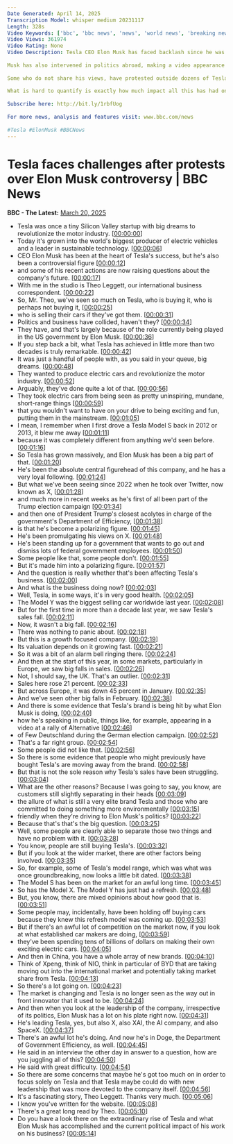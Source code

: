 ```yaml
---
Date Generated: April 14, 2025
Transcription Model: whisper medium 20231117
Length: 328s
Video Keywords: ['bbc', 'bbc news', 'news', 'world news', 'breaking news', 'us news', 'world', 'america', 'usa', 'usa news', 'india news']
Video Views: 361974
Video Rating: None
Video Description: Tesla CEO Elon Musk has faced backlash since he was appointed head of the controversial Department for Government Efficiency and charged with taking an axe to federal government spending.
 
Musk has also intervened in politics abroad, making a video appearance at a rally for the far-right party Alternative für Deutschland ahead of Germany's parliamentary election, and launching online attacks on British politicians. 
 
Some who do not share his views, have protested outside dozens of Tesla dealerships, not only in the US, but also in Canada, the UK, Germany and Portugal.
 
What is hard to quantify is exactly how much impact all this has had on Tesla as a business - and the extent to which Musk's views and involvement in the Trump administration has affected the brand and alienated some traditional electric vehicle buyers.
 
Subscribe here: http://bit.ly/1rbfUog
 
For more news, analysis and features visit: www.bbc.com/news
 
#Tesla #ElonMusk #BBCNews
---
```


# Tesla faces challenges after protests over Elon Musk controversy | BBC News
**BBC - The Latest:** [March 20, 2025](https://www.youtube.com/watch?v=l41rWLypsxA)
*  Tesla was once a tiny Silicon Valley startup with big dreams to revolutionize the motor industry. [[00:00:00](https://www.youtube.com/watch?v=l41rWLypsxA&t=0.0s)]
*  Today it's grown into the world's biggest producer of electric vehicles and a leader in sustainable technology. [[00:00:06](https://www.youtube.com/watch?v=l41rWLypsxA&t=6.6000000000000005s)]
*  CEO Elon Musk has been at the heart of Tesla's success, but he's also been a controversial figure [[00:00:12](https://www.youtube.com/watch?v=l41rWLypsxA&t=12.36s)]
*  and some of his recent actions are now raising questions about the company's future. [[00:00:17](https://www.youtube.com/watch?v=l41rWLypsxA&t=17.8s)]
*  With me in the studio is Theo Leggett, our international business correspondent. [[00:00:22](https://www.youtube.com/watch?v=l41rWLypsxA&t=22.04s)]
*  So, Mr. Theo, we've seen so much on Tesla, who is buying it, who is perhaps not buying it, [[00:00:25](https://www.youtube.com/watch?v=l41rWLypsxA&t=25.96s)]
*  who is selling their cars if they've got them. [[00:00:31](https://www.youtube.com/watch?v=l41rWLypsxA&t=31.8s)]
*  Politics and business have collided, haven't they? [[00:00:34](https://www.youtube.com/watch?v=l41rWLypsxA&t=34.56s)]
*  They have, and that's largely because of the role currently being played in the US government by Elon Musk. [[00:00:36](https://www.youtube.com/watch?v=l41rWLypsxA&t=36.92s)]
*  If you step back a bit, what Tesla has achieved in little more than two decades is truly remarkable. [[00:00:42](https://www.youtube.com/watch?v=l41rWLypsxA&t=42.8s)]
*  It was just a handful of people with, as you said in your queue, big dreams. [[00:00:48](https://www.youtube.com/watch?v=l41rWLypsxA&t=48.2s)]
*  They wanted to produce electric cars and revolutionize the motor industry. [[00:00:52](https://www.youtube.com/watch?v=l41rWLypsxA&t=52.08s)]
*  Arguably, they've done quite a lot of that. [[00:00:56](https://www.youtube.com/watch?v=l41rWLypsxA&t=56.879999999999995s)]
*  They took electric cars from being seen as pretty uninspiring, mundane, short-range things [[00:00:59](https://www.youtube.com/watch?v=l41rWLypsxA&t=59.44s)]
*  that you wouldn't want to have on your drive to being exciting and fun, putting them in the mainstream. [[00:01:05](https://www.youtube.com/watch?v=l41rWLypsxA&t=65.84s)]
*  I mean, I remember when I first drove a Tesla Model S back in 2012 or 2013, it blew me away [[00:01:11](https://www.youtube.com/watch?v=l41rWLypsxA&t=71.36s)]
*  because it was completely different from anything we'd seen before. [[00:01:16](https://www.youtube.com/watch?v=l41rWLypsxA&t=76.75999999999999s)]
*  So Tesla has grown massively, and Elon Musk has been a big part of that. [[00:01:20](https://www.youtube.com/watch?v=l41rWLypsxA&t=80.0s)]
*  He's been the absolute central figurehead of this company, and he has a very loyal following. [[00:01:24](https://www.youtube.com/watch?v=l41rWLypsxA&t=84.19999999999999s)]
*  But what we've been seeing since 2022 when he took over Twitter, now known as X, [[00:01:28](https://www.youtube.com/watch?v=l41rWLypsxA&t=88.96s)]
*  and much more in recent weeks as he's first of all been part of the Trump election campaign [[00:01:34](https://www.youtube.com/watch?v=l41rWLypsxA&t=94.16s)]
*  and then one of President Trump's closest acolytes in charge of the government's Department of Efficiency, [[00:01:38](https://www.youtube.com/watch?v=l41rWLypsxA&t=98.67999999999999s)]
*  is that he's become a polarizing figure. [[00:01:45](https://www.youtube.com/watch?v=l41rWLypsxA&t=105.63999999999999s)]
*  He's been promulgating his views on X. [[00:01:48](https://www.youtube.com/watch?v=l41rWLypsxA&t=108.2s)]
*  He's been standing up for a government that wants to go out and dismiss lots of federal government employees. [[00:01:50](https://www.youtube.com/watch?v=l41rWLypsxA&t=110.64s)]
*  Some people like that, some people don't. [[00:01:55](https://www.youtube.com/watch?v=l41rWLypsxA&t=115.8s)]
*  But it's made him into a polarizing figure. [[00:01:57](https://www.youtube.com/watch?v=l41rWLypsxA&t=117.64s)]
*  And the question is really whether that's been affecting Tesla's business. [[00:02:00](https://www.youtube.com/watch?v=l41rWLypsxA&t=120.03999999999999s)]
*  And what is the business doing now? [[00:02:03](https://www.youtube.com/watch?v=l41rWLypsxA&t=123.47999999999999s)]
*  Well, Tesla, in some ways, it's in very good health. [[00:02:05](https://www.youtube.com/watch?v=l41rWLypsxA&t=125.92s)]
*  The Model Y was the biggest selling car worldwide last year. [[00:02:08](https://www.youtube.com/watch?v=l41rWLypsxA&t=128.64s)]
*  But for the first time in more than a decade last year, we saw Tesla's sales fall. [[00:02:11](https://www.youtube.com/watch?v=l41rWLypsxA&t=131.84s)]
*  Now, it wasn't a big fall. [[00:02:16](https://www.youtube.com/watch?v=l41rWLypsxA&t=136.92s)]
*  There was nothing to panic about. [[00:02:18](https://www.youtube.com/watch?v=l41rWLypsxA&t=138.0s)]
*  But this is a growth focused company. [[00:02:19](https://www.youtube.com/watch?v=l41rWLypsxA&t=139.39999999999998s)]
*  Its valuation depends on it growing fast. [[00:02:21](https://www.youtube.com/watch?v=l41rWLypsxA&t=141.28s)]
*  So it was a bit of an alarm bell ringing there. [[00:02:24](https://www.youtube.com/watch?v=l41rWLypsxA&t=144.28s)]
*  And then at the start of this year, in some markets, particularly in Europe, we saw big falls in sales. [[00:02:26](https://www.youtube.com/watch?v=l41rWLypsxA&t=146.07999999999998s)]
*  Not, I should say, the UK. That's an outlier. [[00:02:31](https://www.youtube.com/watch?v=l41rWLypsxA&t=151.39999999999998s)]
*  Sales here rose 21 percent. [[00:02:33](https://www.youtube.com/watch?v=l41rWLypsxA&t=153.23999999999998s)]
*  But across Europe, it was down 45 percent in January. [[00:02:35](https://www.youtube.com/watch?v=l41rWLypsxA&t=155.48s)]
*  And we've seen other big falls in February. [[00:02:38](https://www.youtube.com/watch?v=l41rWLypsxA&t=158.83999999999997s)]
*  And there is some evidence that Tesla's brand is being hit by what Elon Musk is doing, [[00:02:40](https://www.youtube.com/watch?v=l41rWLypsxA&t=160.79999999999998s)]
*  how he's speaking in public, things like, for example, appearing in a video at a rally of Alternative [[00:02:46](https://www.youtube.com/watch?v=l41rWLypsxA&t=166.48s)]
*  of Few Deutschland during the German election campaign. [[00:02:52](https://www.youtube.com/watch?v=l41rWLypsxA&t=172.32s)]
*  That's a far right group. [[00:02:54](https://www.youtube.com/watch?v=l41rWLypsxA&t=174.92s)]
*  Some people did not like that. [[00:02:56](https://www.youtube.com/watch?v=l41rWLypsxA&t=176.72s)]
*  So there is some evidence that people who might previously have bought Tesla's are moving away from the brand. [[00:02:58](https://www.youtube.com/watch?v=l41rWLypsxA&t=178.64s)]
*  But that is not the sole reason why Tesla's sales have been struggling. [[00:03:04](https://www.youtube.com/watch?v=l41rWLypsxA&t=184.67999999999998s)]
*  What are the other reasons? Because I was going to say, you know, are customers still slightly separating in their heads [[00:03:09](https://www.youtube.com/watch?v=l41rWLypsxA&t=189.04s)]
*  the allure of what is still a very elite brand Tesla and those who are committed to doing something more environmentally [[00:03:15](https://www.youtube.com/watch?v=l41rWLypsxA&t=195.24s)]
*  friendly when they're driving to Elon Musk's politics? [[00:03:22](https://www.youtube.com/watch?v=l41rWLypsxA&t=202.36s)]
*  Because that's that's the big question. [[00:03:25](https://www.youtube.com/watch?v=l41rWLypsxA&t=205.76000000000002s)]
*  Well, some people are clearly able to separate those two things and have no problem with it. [[00:03:28](https://www.youtube.com/watch?v=l41rWLypsxA&t=208.28s)]
*  You know, people are still buying Tesla's. [[00:03:32](https://www.youtube.com/watch?v=l41rWLypsxA&t=212.28s)]
*  But if you look at the wider market, there are other factors being involved. [[00:03:35](https://www.youtube.com/watch?v=l41rWLypsxA&t=215.4s)]
*  So, for example, some of Tesla's model range, which was what was once groundbreaking, now looks a little bit dated. [[00:03:38](https://www.youtube.com/watch?v=l41rWLypsxA&t=218.8s)]
*  The Model S has been on the market for an awful long time. [[00:03:45](https://www.youtube.com/watch?v=l41rWLypsxA&t=225.72s)]
*  So has the Model X. The Model Y has just had a refresh. [[00:03:48](https://www.youtube.com/watch?v=l41rWLypsxA&t=228.08s)]
*  But, you know, there are mixed opinions about how good that is. [[00:03:51](https://www.youtube.com/watch?v=l41rWLypsxA&t=231.60000000000002s)]
*  Some people may, incidentally, have been holding off buying cars because they knew this refresh model was coming up. [[00:03:53](https://www.youtube.com/watch?v=l41rWLypsxA&t=233.88000000000002s)]
*  But if there's an awful lot of competition on the market now, if you look at what established car makers are doing, [[00:03:59](https://www.youtube.com/watch?v=l41rWLypsxA&t=239.44s)]
*  they've been spending tens of billions of dollars on making their own exciting electric cars. [[00:04:05](https://www.youtube.com/watch?v=l41rWLypsxA&t=245.04s)]
*  And then in China, you have a whole array of new brands. [[00:04:10](https://www.youtube.com/watch?v=l41rWLypsxA&t=250.16s)]
*  Think of Xpeng, think of NIO, think in particular of BYD that are taking moving out into the international market and potentially taking market share from Tesla. [[00:04:13](https://www.youtube.com/watch?v=l41rWLypsxA&t=253.28s)]
*  So there's a lot going on. [[00:04:23](https://www.youtube.com/watch?v=l41rWLypsxA&t=263.2s)]
*  The market is changing and Tesla is no longer seen as the way out in front innovator that it used to be. [[00:04:24](https://www.youtube.com/watch?v=l41rWLypsxA&t=264.72s)]
*  And then when you look at the leadership of the company, irrespective of its politics, Elon Musk has a lot on his plate right now. [[00:04:31](https://www.youtube.com/watch?v=l41rWLypsxA&t=271.32s)]
*  He's leading Tesla, yes, but also X, also XAI, the AI company, and also SpaceX. [[00:04:37](https://www.youtube.com/watch?v=l41rWLypsxA&t=277.96s)]
*  There's an awful lot he's doing. And now he's in Doge, the Department of Government Efficiency, as well. [[00:04:45](https://www.youtube.com/watch?v=l41rWLypsxA&t=285.4s)]
*  He said in an interview the other day in answer to a question, how are you juggling all of this? [[00:04:50](https://www.youtube.com/watch?v=l41rWLypsxA&t=290.23999999999995s)]
*  He said with great difficulty. [[00:04:54](https://www.youtube.com/watch?v=l41rWLypsxA&t=294.55999999999995s)]
*  So there are some concerns that maybe he's got too much on in order to focus solely on Tesla and that Tesla maybe could do with new leadership that was more devoted to the company itself. [[00:04:56](https://www.youtube.com/watch?v=l41rWLypsxA&t=296.12s)]
*  It's a fascinating story, Theo Leggett. Thanks very much. [[00:05:06](https://www.youtube.com/watch?v=l41rWLypsxA&t=306.28000000000003s)]
*  I know you've written for the website. [[00:05:08](https://www.youtube.com/watch?v=l41rWLypsxA&t=308.56s)]
*  There's a great long read by Theo. [[00:05:10](https://www.youtube.com/watch?v=l41rWLypsxA&t=310.72s)]
*  Do you have a look there on the extraordinary rise of Tesla and what Elon Musk has accomplished and the current political impact of his work on his business? [[00:05:14](https://www.youtube.com/watch?v=l41rWLypsxA&t=314.48s)]
